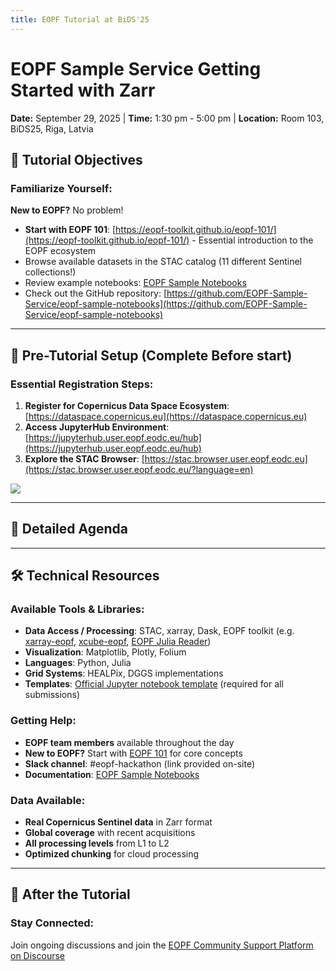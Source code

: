 ```yaml
---
title: EOPF Tutorial at BiDS'25
---
```



# EOPF Sample Service Getting Started with Zarr

**Date:** September 29, 2025 | **Time:** 1:30 pm - 5:00 pm | **Location:** Room 103, BiDS25, Riga, Latvia

## 🎯 Tutorial Objectives

### Familiarize Yourself:

**New to EOPF?** No problem!

- **Start with EOPF 101**: [https://eopf-toolkit.github.io/eopf-101/](https://eopf-toolkit.github.io/eopf-101/) - Essential introduction to the EOPF ecosystem
- Browse available datasets in the STAC catalog (11 different Sentinel collections!)
- Review example notebooks: [EOPF Sample Notebooks](https://eopf-sample-service.github.io/eopf-sample-notebooks/)
- Check out the GitHub repository: [https://github.com/EOPF-Sample-Service/eopf-sample-notebooks](https://github.com/EOPF-Sample-Service/eopf-sample-notebooks)

---

## 🚀 Pre-Tutorial Setup (Complete Before start)

### Essential Registration Steps:
1. **Register for Copernicus Data Space Ecosystem**: [https://dataspace.copernicus.eu](https://dataspace.copernicus.eu)
2. **Access JupyterHub Environment**: [https://jupyterhub.user.eopf.eodc.eu/hub](https://jupyterhub.user.eopf.eodc.eu/hub)
3. **Explore the STAC Browser**: [https://stac.browser.user.eopf.eodc.eu](https://stac.browser.user.eopf.eodc.eu/?language=en)

![](https://zarr.eopf.copernicus.eu/wp-content/uploads/2025/06/image-3.png)

---

## 📅 Detailed Agenda

---

## 🛠️ Technical Resources

### Available Tools & Libraries:
- **Data Access / Processing**: STAC, xarray, Dask, EOPF toolkit (e.g. [xarray-eopf](https://github.com/EOPF-Sample-Service/xarray-eopf), [xcube-eopf](https://github.com/EOPF-Sample-Service/xcube-eopf), [EOPF Julia Reader](https://github.com/JuliaGeo/SentinelDataSource.jl))
- **Visualization**: Matplotlib, Plotly, Folium
- **Languages**: Python, Julia
- **Grid Systems**: HEALPix, DGGS implementations
- **Templates**: [Official Jupyter notebook template](https://github.com/EOPF-Sample-Service/eopf-sample-notebooks/blob/main/notebooks/template/template.ipynb) (required for all submissions)

### Getting Help:
- **EOPF team members** available throughout the day
- **New to EOPF?** Start with [EOPF 101](https://eopf-toolkit.github.io/eopf-101/) for core concepts
- **Slack channel**: #eopf-hackathon (link provided on-site)
- **Documentation**: [EOPF Sample Notebooks](https://eopf-sample-service.github.io/eopf-sample-notebooks/)

### Data Available:
- **Real Copernicus Sentinel data** in Zarr format
- **Global coverage** with recent acquisitions
- **All processing levels** from L1 to L2
- **Optimized chunking** for cloud processing



---

## 🔄 After the Tutorial

### Stay Connected:

Join ongoing discussions and join the [EOPF Community Support Platform on Discourse](https://discourse.eopf.copernicus.eu)


